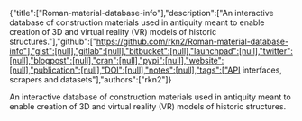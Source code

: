 {"title":["Roman-material-database-info"],"description":["An interactive database of construction materials used in antiquity meant to enable creation of 3D and virtual reality (VR) models of historic structures."],"github":["https://github.com/rkn2/Roman-material-database-info"],"gist":[null],"gitlab":[null],"bitbucket":[null],"launchpad":[null],"twitter":[null],"blogpost":[null],"cran":[null],"pypi":[null],"website":[null],"publication":[null],"DOI":[null],"notes":[null],"tags":["API interfaces, scrapers and datasets"],"authors":["rkn2"]}

An interactive database of construction materials used in antiquity meant to enable creation of 3D and virtual reality (VR) models of historic structures.